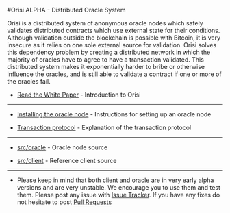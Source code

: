 #Orisi ALPHA - Distributed Oracle System

Orisi is a distributed system of anonymous oracle nodes which safely validates distributed contracts which use external state for their conditions. Although validation outside the blockchain is possible with Bitcoin, it is very insecure as it relies on one sole external source for validation. Orisi solves this dependency problem by creating a distributed network in which the majority of oracles have to agree to have a transaction validated. This distributed system makes it exponentially harder to bribe or otherwise influence the oracles, and is still able to validate a contract if one or more of the oracles fail.

* [Read the White Paper](https://github.com/orisi/wiki/wiki/Orisi-White-Paper) - Introduction to Orisi

--------------------

* [Installing the oracle node](https://github.com/orisi/wiki/wiki/Installing-the-oracle-node) - Instructions for setting up an oracle node

* [Transaction protocol](https://github.com/orisi/wiki/wiki/Transaction-protocol) - Explanation of the transaction protocol

---------------------

* [src/oracle](./src/oracle) - Oracle node source

* [src/client](./src/client) - Reference client source

---------------------

* Please keep in mind that both client and oracle are in very early alpha versions and are very unstable. We encourage you to use them and test them. Please post any issue with [Issue Tracker](https://github.com/orisi/orisi/issues). If you have any fixes do not hesitate to post [Pull Requests](https://github.com/orisi/orisi/pulls)
